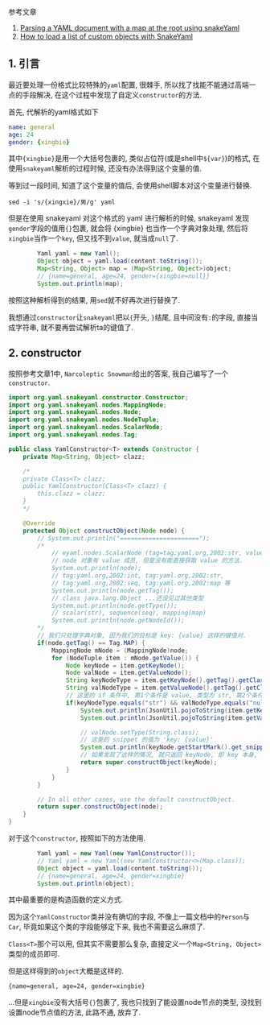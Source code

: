 参考文章

1. [Parsing a YAML document with a map at the root using snakeYaml](https://stackoverflow.com/questions/28551081/parsing-a-yaml-document-with-a-map-at-the-root-using-snakeyaml)
2. [How to load a list of custom objects with SnakeYaml](https://stackoverflow.com/questions/56187845/how-to-load-a-list-of-custom-objects-with-snakeyaml)

## 1. 引言

最近要处理一份格式比较特殊的`yaml`配置, 很棘手, 所以找了找能不能通过高端一点的手段解决, 在这个过程中发现了自定义`constructor`的方法.

首先, 代解析的yaml格式如下

```yaml
name: general
age: 24
gender: {xingbie}
```

其中`{xingbie}`是用一个大括号包裹的, 类似占位符(或是shell中`${var}`)的格式, 在使用`snakeyaml`解析的过程时候, 还没有办法得到这个变量的值.

等到过一段时间, 知道了这个变量的值后, 会使用shell脚本对这个变量进行替换.

```
sed -i 's/{xingxie}/男/g' yaml
```

但是在使用 snakeyaml 对这个格式的 yaml 进行解析的时候, snakeyaml 发现`gender`字段的值用`{}`包裹, 就会将 {xingbie} 也当作一个字典对象处理, 然后将`xingbie`当作一个`key`, 但又找不到`value`, 就当成`null`了.

```java
		Yaml yaml = new Yaml();
		Object object = yaml.load(content.toString());
		Map<String, Object> map = (Map<String, Object>)object;
        // {name=general, age=24, gender={xingbie=null}}
		System.out.println(map);
```

按照这种解析得到的结果, 用`sed`就不好再次进行替换了.

我想通过`constructor`让`snakeyaml`把以`{`开头, `}`结尾, 且中间没有`:`的字段, 直接当成字符串, 就不要再尝试解析ta的键值了.

## 2. constructor

按照参考文章1中, `Narcoleptic Snowman`给出的答案, 我自己编写了一个`constructor`.

```java
import org.yaml.snakeyaml.constructor.Constructor;
import org.yaml.snakeyaml.nodes.MappingNode;
import org.yaml.snakeyaml.nodes.Node;
import org.yaml.snakeyaml.nodes.NodeTuple;
import org.yaml.snakeyaml.nodes.ScalarNode;
import org.yaml.snakeyaml.nodes.Tag;

public class YamlConstructor<T> extends Constructor {
    private Map<String, Object> clazz;

    /*
    private Class<T> clazz;
    public YamlConstructor(Class<T> clazz) {
        this.clazz = clazz;
    }
    */

    @Override
    protected Object constructObject(Node node) {
        // System.out.println("======================");
        /*
            // eyaml.nodes.ScalarNode (tag=tag:yaml.org,2002:str, value=比亚迪)>> })>
            // node 对象有 value 成员, 但是没有能直接获取 value 的方法.
            System.out.println(node);
            // tag:yaml.org,2002:int, tag:yaml.org,2002:str, 
            // tag:yaml.org,2002:seq, tag:yaml.org,2002:map 等
            System.out.println(node.getTag());
            // class java.lang.Object ...还没见过其他类型
            System.out.println(node.getType());
            // scalar(str), sequence(seq), mapping(map)
            System.out.println(node.getNodeId());
        */
        // 我们只处理字典对象, 因为我们的目标是 key: {value} 这样的键值对.
        if(node.getTag() == Tag.MAP) {
            MappingNode mNode = (MappingNode)node;
            for (NodeTuple item : mNode.getValue()) {
                Node keyNode = item.getKeyNode();
                Node valNode = item.getValueNode();
                String keyNodeType = item.getKeyNode().getTag().getClassName();
                String valNodeType = item.getValueNode().getTag().getClassName();
                // 这里的 if 条件中, 第1个条件是 value, 类型为 str, 第2个条件是 null
                if(keyNodeType.equals("str") && valNodeType.equals("null")) {
                    System.out.println(JsonUtil.pojoToString(item.getKeyNode()));
                    System.out.println(JsonUtil.pojoToString(item.getValueNode()));

                    // valNode.setType(String.class);
                    // 这里的 snippet 的值为 'key: {value}'
                    System.out.println(keyNode.getStartMark().get_snippet());
                    // 如果发现了这样的情况, 就只返回 keyNode, 即 key 本身, 而不再包括 null 的部分了.
                    return super.constructObject(keyNode);
                }
            }
        }

        // In all other cases, use the default constructObject.
        return super.constructObject(node);
    }
}

```

对于这个`constructor`, 按照如下的方法使用.

```java
		Yaml yaml = new Yaml(new YamlConstructor());
		// Yaml yaml = new Yaml(new YamlConstructor<>(Map.class));
		Object object = yaml.load(content.toString());
        // {name=general, age=24, gender=xingbie}
		System.out.println(object);
```

其中最重要的是构造函数的定义方式.

因为这个`YamlConstructor`类并没有确切的字段, 不像上一篇文档中的`Person`与`Car`, 毕竟如果这个类的字段能够定下来, 我也不需要这么麻烦了.

`Class<T>`那个可以用, 但其实不需要那么复杂, 直接定义一个`Map<String, Object>`类型的成员即可.

但是这样得到的`object`大概是这样的.

```
{name=general, age=24, gender=xingbie}
```

...但是`xingbie`没有大括号`{}`包裹了, 我也只找到了能设置node节点的类型, 没找到设置node节点值的方法, 此路不通, 放弃了.
